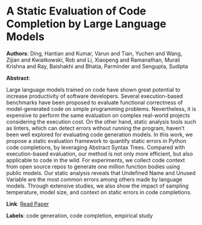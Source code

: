 # A Static Evaluation of Code Completion by Large Language Models

**Authors**: Ding, Hantian and Kumar, Varun and Tian, Yuchen and Wang, Zijian and Kwiatkowski, Rob and Li, Xiaopeng and Ramanathan, Murali Krishna and Ray, Baishakhi and Bhatia, Parminder and Sengupta, Sudipta

**Abstract**:

Large language models trained on code have shown great potential to increase productivity of software developers. Several execution-based benchmarks have been proposed to evaluate functional correctness of model-generated code on simple programming problems. Nevertheless, it is expensive to perform the same evaluation on complex real-world projects considering the execution cost. On the other hand, static analysis tools such as linters, which can detect errors without running the program, haven’t been well explored for evaluating code generation models. In this work, we propose a static evaluation framework to quantify static errors in Python code completions, by leveraging Abstract Syntax Trees. Compared with execution-based evaluation, our method is not only more efficient, but also applicable to code in the wild. For experiments, we collect code context from open source repos to generate one million function bodies using public models. Our static analysis reveals that Undefined Name and Unused Variable are the most common errors among others made by language models. Through extensive studies, we also show the impact of sampling temperature, model size, and context on static errors in code completions.

**Link**: [Read Paper](https://doi.org/10.18653/v1/2023.acl-industry.34)

**Labels**: code generation, code completion, empirical study
